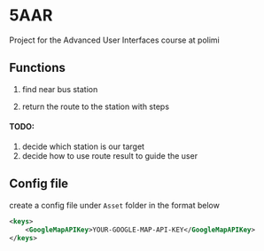# 5AAR
 Project for the Advanced User Interfaces course at polimi

## Functions

1. find near bus station

2. return the route to the station with steps

#### TODO: 

1. decide which station is our target
2. decide how to use route result to guide the user

 ## Config file

create a config file under ```Asset``` folder in the format below

```xml
<keys>
    <GoogleMapAPIKey>YOUR-GOOGLE-MAP-API-KEY</GoogleMapAPIKey>
</keys>

```

